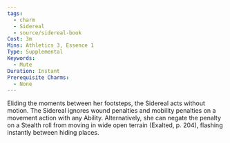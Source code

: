 ```yaml
---
tags:
  - charm
  - Sidereal
  - source/sidereal-book
Cost: 3m
Mins: Athletics 3, Essence 1
Type: Supplemental
Keywords:
  - Mute
Duration: Instant
Prerequisite Charms:
  - None
---
```

Eliding the moments between her footsteps, the Sidereal acts without motion. The Sidereal ignores wound penalties and mobility penalties on a movement action with any Ability. Alternatively, she can negate the penalty on a Stealth roll from moving in wide open terrain (Exalted, p. 204), flashing instantly between hiding places.